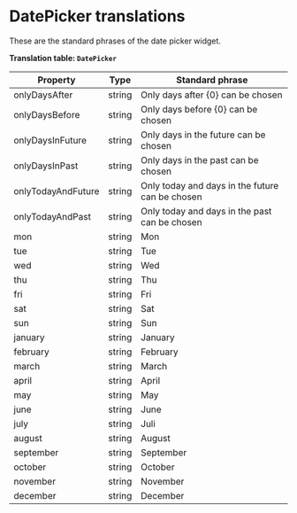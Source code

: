# DatePicker translations

These are the standard phrases of the date picker widget.

**Translation table: ```DatePicker```**

| Property | Type | Standard phrase |
|----------|------|-----------------|
| onlyDaysAfter | string | Only days after {0} can be chosen |
| onlyDaysBefore | string | Only days before {0} can be chosen |
| onlyDaysInFuture | string | Only days in the future can be chosen |
| onlyDaysInPast | string | Only days in the past can be chosen |
| onlyTodayAndFuture | string | Only today and days in the future can be chosen |
| onlyTodayAndPast | string | Only today and days in the past can be chosen |
| mon | string | Mon |
| tue | string | Tue |
| wed | string | Wed |
| thu | string | Thu |
| fri | string | Fri |
| sat | string | Sat |
| sun | string | Sun |
| january | string | January |
| february | string | February |
| march | string | March |
| april | string | April |
| may | string | May |
| june | string | June |
| july | string | Juli |
| august | string | August |
| september | string | September |
| october | string | October |
| november | string | November |
| december | string | December |